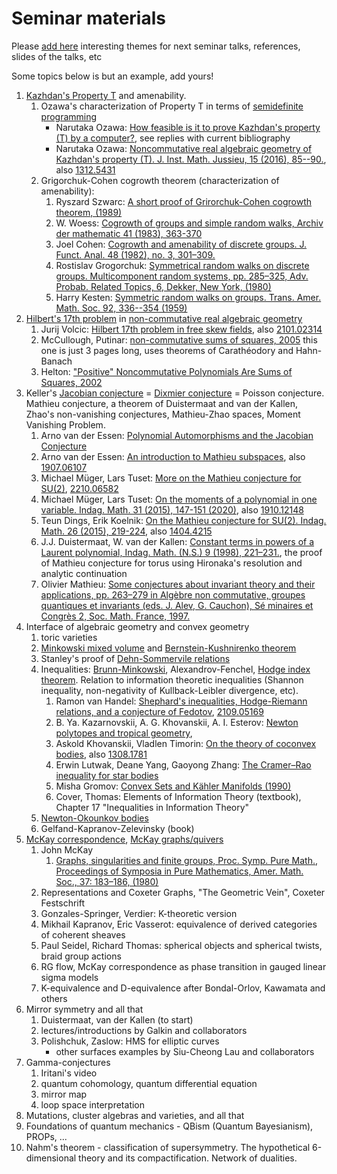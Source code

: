 # Seminar materials

Please [add here](https://github.com/sergunchik/seminario)
interesting themes for next seminar talks, references, slides of the talks, etc


Some topics below is but an example, add yours!


1. [Kazhdan's Property T](https://en.wikipedia.org/wiki/Kazhdan's_property_(T)) and amenability.
   1. Ozawa's characterization of Property T in terms of [semidefinite programming](https://en.wikipedia.org/wiki/Semidefinite_programming)
       - Narutaka Ozawa: [How feasible is it to prove Kazhdan's property (T) by a computer?](https://mathoverflow.net/q/154431), see replies with current bibliography
       - Narutaka Ozawa: [Noncommutative real algebraic geometry of Kazhdan's property (T).
J. Inst. Math. Jussieu, 15 (2016), 85--90.](https://www.cambridge.org/core/journals/journal-of-the-institute-of-mathematics-of-jussieu/article/noncommutative-real-algebraic-geometry-of-kazhdans-property-t/B2A5A3400D7C7BE9DDCFC90BC70FD55A#), also [1312.5431](https://ar5iv.org/abs/1312.5431)
   2. Grigorchuk-Cohen cogrowth theorem (characterization of amenability):
       1. Ryszard Szwarc: [A short proof of Grirorchuk-Cohen cogrowth theorem, (1989)](https://www.math.uni.wroc.pl/~szwarc/pdf/cogrowth.pdf)
       2. W. Woess: [Cogrowth of groups and simple random walks, Archiv der mathematic 41 (1983), 363-370](https://link.springer.com/content/pdf/10.1007/BF01371408.pdf)
       3. Joel Cohen: [Cogrowth and amenability of discrete groups. J. Funct. Anal. 48 (1982), no. 3, 301–309.](https://mathscinet.ams.org/mathscinet-getitem?mr=678175)
       4. Rostislav Grogorchuk: [Symmetrical random walks on discrete groups. Multicomponent random systems, pp. 285–325, Adv. Probab. Related Topics, 6, Dekker, New York, (1980)](https://mathscinet.ams.org/mathscinet-getitem?mr=599539)
       5. Harry Kesten: [Symmetric random walks on groups. Trans. Amer. Math. Soc. 92, 336--354
(1959)](https://math.northwestern.edu/~auffing/papers/KRW.pdf)
2. [Hilbert's 17th problem](https://en.wikipedia.org/wiki/Hilbert's_seventeenth_problem) in [non-commutative real algebraic geometry](https://mathoverflow.net/questions/41649/doing-real-algebraic-geometry-on-rings/41690#41690)
   1. Jurij Volcic: [Hilbert 17th problem in free skew fields](https://jvolcic.neocities.org/freeH17_14aug21.pdf), also [2101.02314](https://ar5iv.org/abs/2101.02314)
   2. McCullough, Putinar: [non-commutative sums of squares, 2005](https://msp.org/pjm/2005/218-1/pjm-v218-n1-p09-s.pdf) this one is just 3 pages long, uses theorems of Carathéodory and Hahn-Banach
   3. Helton: ["Positive" Noncommutative Polynomials Are Sums of Squares, 2002](https://www.jstor.org/stable/3597203)
3. Keller's [Jacobian conjecture](https://en.wikipedia.org/wiki/Jacobian_conjecture) = [Dixmier conjecture](https://en.wikipedia.org/wiki/Dixmier_conjecture) = Poisson conjecture. Mathieu conjecture, a theorem of Duistermaat and van der Kallen, Zhao's non-vanishing conjectures, Mathieu-Zhao spaces, Moment Vanishing Problem.
   1. Arno van der Essen: [Polynomial Automorphisms and the Jacobian Conjecture](http://emis.maths.adelaide.edu.au/journals/SC/1997/2/pdf/smf_sem-cong_2_55-81.pdf)
   2. Arno van der Essen: [An introduction to Mathieu subspaces](https://arxiv.org/abs/1907.06107), also [1907.06107](https://ar5iv.org/abs/1907.06107)
   3. Michael Müger, Lars Tuset: [More on the Mathieu conjecture for SU(2)](https://arxiv.org/abs/2210.06582), [2210.06582](https://ar5iv.org/abs/2210.06582)
   4. Michael Müger, Lars Tuset: [On the moments of a polynomial in one variable. Indag. Math. 31 (2015), 147-151 (2020)](https://arxiv.org/abs/1910.12148), also [1910.12148](https://ar5iv.org/abs/1910.12148)
   5. Teun Dings, Erik Koelnik: [On the Mathieu conjecture for SU(2). Indag. Math. 26 (2015), 219-224](https://arxiv.org/abs/1404.4215), also [1404.4215](https://ar5iv.org/abs/1404.4215)
   6. J.J. Duistermaat, W. van der Kallen: [Constant terms in powers of a Laurent polynomial, Indag. Math. (N.S.) 9 (1998), 221–231.](https://webspace.science.uu.nl/~kalle101/powers.pdf), the proof of Mathieu conjecture for torus using Hironaka's resolution and analytic continuation
   7. Olivier Mathieu: [Some conjectures about invariant theory and their applications, pp. 263–279 in Algèbre non commutative, groupes quantiques et invariants (eds. J. Alev, G. Cauchon), Sé minaires et Congrès 2, Soc. Math. France, 1997.](https://smf.emath.fr/sites/default/files/2018-11/smf_sem-cong_2_263-279_\_sample.pdf)
4. Interface of algebraic geometry and convex geometry
   1. toric varieties
   2. [Minkowski mixed volume](https://en.wikipedia.org/wiki/Mixed_volume) and [Bernstein-Kushnirenko theorem](https://en.wikipedia.org/wiki/Bernstein%E2%80%93Kushnirenko_theorem)
   3. Stanley's proof of [Dehn-Sommervile relations](https://en.wikipedia.org/wiki/Dehn%E2%80%93Sommerville_equations)
   4. Inequalities: [Brunn-Minkowski](https://en.wikipedia.org/wiki/Brunn%E2%80%93Minkowski_theorem), Alexandrov-Fenchel, [Hodge index theorem](https://en.wikipedia.org/wiki/Hodge_index_theorem). Relation to information theoretic inequalities (Shannon inequality, non-negativity of Kullback-Leibler divergence, etc).
      1. Ramon van Handel: [Shephard's inequalities, Hodge-Riemann relations, and a conjecture of Fedotov](https://ar5iv.org/abs/2109.05169),  [2109.05169](https://ar5iv.org/abs/2109.05169)
      2.  B. Ya. Kazarnovskii, A. G. Khovanskii, A. I. Esterov: [Newton polytopes and tropical geometry](https://iopscience.iop.org/article/10.1070/RM9937/meta), 
      3. Askold Khovanskii, Vladlen Timorin: [On the theory of coconvex bodies](https://arxiv.org/abs/1308.1781), also [1308.1781](https://ar5iv.org/abs/1308.1781)
      4. Erwin Lutwak, Deane Yang, Gaoyong Zhang: [The Cramer–Rao inequality for star bodies](https://cims.nyu.edu/~yangd/papers/cramer_rao.pdf)
      5. Misha Gromov: [Convex Sets and Kähler Manifolds (1990)](https://www.ihes.fr/~gromov/wp-content/uploads/2018/08/68.pdf)
      6. Cover, Thomas: Elements of Information Theory (textbook), Chapter 17 "Inequalities in Information Theory"
   5. [Newton-Okounkov bodies](https://en.wikipedia.org/wiki/Newton%E2%80%93Okounkov_body)
   6. Gelfand-Kapranov-Zelevinsky (book)
5. [McKay correspondence](https://ncatlab.org/nlab/show/McKay+correspondence), [McKay graphs/quivers](https://en.wikipedia.org/wiki/McKay_graph)
    1. John McKay
        1. [Graphs, singularities and finite groups, Proc. Symp. Pure Math., Proceedings of Symposia in Pure Mathematics, Amer. Math. Soc., 37: 183–186, (1980)](https://doi.org/10.1090/pspum/037/604577)
	2. Representations and Coxeter Graphs, "The Geometric Vein", Coxeter Festschrift
    2. Gonzales-Springer, Verdier: K-theoretic version
    3. Mikhail Kapranov, Eric Vasserot: equivalence of derived categories of coherent sheaves
    4. Paul Seidel, Richard Thomas: spherical objects and spherical twists, braid group actions
    5. RG flow, McKay correspondence as phase transition in gauged linear sigma models
    6. K-equivalence and D-equivalence after Bondal-Orlov, Kawamata and others
6. Mirror symmetry and all that
    1. Duistermaat, van der Kallen (to start)
    2. lectures/introductions by Galkin and collaborators
    3. Polishchuk, Zaslow: HMS for elliptic curves
       - other surfaces examples by Siu-Cheong Lau and collaborators
7. Gamma-conjectures
    1. Iritani's video
    2. quantum cohomology, quantum differential equation
    3. mirror map
    4. loop space interpretation
8. Mutations, cluster algebras and varieties, and all that
9. Foundations of quantum mechanics - QBism (Quantum Bayesianism), PROPs, ...
10. Nahm's theorem - classification of supersymmetry. The hypothetical 6-dimensional theory and its compactification. Network of dualities.
